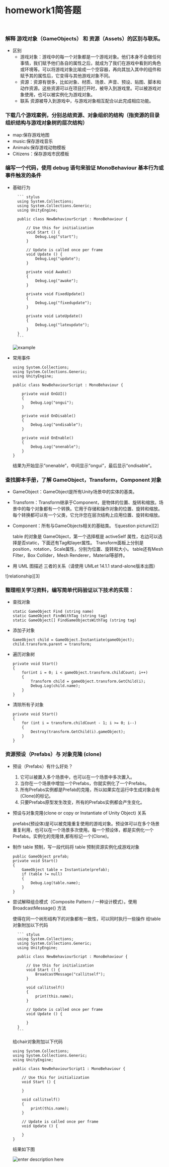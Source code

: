 # homework1简答题
</br>

### 解释 游戏对象（GameObjects） 和 资源（Assets）的区别与联系。
- 区别
	+ 游戏对象：游戏中的每一个对象都是一个游戏对象。他们本身不会做任何事情，我们赋予他们各自的属性之后，就成为了我们在游戏中看到的角色或环境等。可以将游戏对象比喻成一个空容器，再向其加入其中的组件和赋予其的属性后，它变得与其他游戏对象不同。
	+ 资源：资源有很多，比如对象、材质、场景、声音、预设、贴图、脚本和动作资源。这些资源可以在项目打开时，被导入到游戏里。可以被游戏对象使用，也可以被实例化为游戏对象。
	- 联系
		资源被导入到游戏中，与游戏对象相互配合以此完成相应功能。
###  下载几个游戏案例，分别总结资源、对象组织的结构（指资源的目录组织结构与游戏对象树的层次结构）
- map:保存游戏地图
 - music:保存游戏音乐
 - Animals:保存游戏动物模板
- Citizens：保存游戏市民模板
### 编写一个代码，使用 debug 语句来验证 MonoBehaviour 基本行为或事件触发的条件
- 基础行为

		``` stylus
		using System.Collections;
		using System.Collections.Generic;
		using UnityEngine;

		public class NewBehaviourScript : MonoBehaviour {

			// Use this for initialization
			void Start () {
				Debug.Log("start");
			}

			// Update is called once per frame
			void Update () {
				Debug.Log("update");
			}

			private void Awake()
			{
				Debug.Log("awake");
			}

			private void FixedUpdate()
			{
				Debug.Log("fixedupdate");
			}

			private void LateUpdate()
			{
				Debug.Log("lateupdate");
			}
		}
		```
	![example][1]


- 常用事件
	``` stylus
	using System.Collections;
	using System.Collections.Generic;
	using UnityEngine;

	public class NewBehaviourScript : MonoBehaviour {

		private void OnGUI()
		{
			Debug.Log("ongui");
		}

		private void OnDisable()
		{
			Debug.Log("ondisable");
		}

		private void OnEnable()
		{
			Debug.Log("onenable");
		}
	}

	```
	
	结果为开始显示“onenable”，中间显示“ongui”，最后显示“ondisable”。
	
### 查找脚本手册，了解 GameObject，Transform，Component 对象
- GameObject：GameObject是所有Unity场景中的实体的基类。
- Transform：Transform继承于Component，是物体的位置、旋转和缩放。场景中的每个对象都有一个转换。它用于存储和操作对象的位置、旋转和缩放。每个转换都可以有一个父类，它允许您在层次结构上应用位置、旋转和缩放。
- Component：所有与GameObjects相关的基础类。
![question picture][2]


	table 的对象是 GameObject，第一个选择框是 activeSelf 属性，右边可以选择是否static，下面还有Tag和layer属性。
	Transform面板上分别是position，rotation，Scale属性，分别为位置、旋转和大小。
	table还有Mesh Filter，Box Collider，Mesh Renderer，Material等部件。
- 用 UML 图描述 三者的关系（请使用 UMLet 14.1.1 stand-alone版本出图）

![relationship][3]


### 整理相关学习资料，编写简单代码验证以下技术的实现：
- 查找对象

	``` stylus
	static GameObject Find (string name)
	static GameObject FindWithTag (string tag)
	static GameObject[] FindGameObjectsWithTag (string tag)
	```
- 添加子对象

	``` stylus
	GameObject child = GameObject.Instantiate(gameObject);
	child.transform.parent = transform;
	```

- 遍历对象树

	``` stylus
	private void Start()
	{
		for(int i = 0; i < gameObject.transform.childCount; i++)
		{
			Transform child = gameObject.transform.GetChild(i);
			Debug.Log(child.name);
		}
	}
	```
- 清除所有子对象

	``` stylus
	private void Start()
	{
		for (int i = transform.childCount - 1; i >= 0; i--)
		{
			Destroy(transform.GetChild(i).gameObject);
		}
	}
	```
### 资源预设（Prefabs）与 对象克隆 (clone)
- 预设（Prefabs）有什么好处？

	1.  它可以被置入多个场景中，也可以在一个场景中多次置入。
    2.  当你在一个场景中增加一个Prefabs，你就实例化了一个Prefabs。
    3.  所有Prefabs实例都是Prefab的克隆，所以如果实在运行中生成对象会有(Clone)的标记。
    4.  只要Prefabs原型发生改变，所有的Prefabs实例都会产生变化。

- 预设与对象克隆(clone or copy or Instantiate of Unity Object) 关系

	prefabs(预设体)是可以被克隆重复使用的游戏对象。预设体可以在多个场景重复利用，也可以在一个场景多次使用。每一个预设体，都是实例化一个Prefabs。实例化的克隆体,都有标记一个(Clone)。

- 制作 table 预制，写一段代码将 table 预制资源实例化成游戏对象

	``` stylus
	public GameObject prefab;
	private void Start()
	{
		GameObject table = Instantiate(prefab);
		if (table != null)
		{
			Debug.Log(table.name);
		}
	}
	```
- 尝试解释组合模式（Composite Pattern / 一种设计模式）。使用 BroadcastMessage() 方法

	使得在同一个树形结构下的对象都有一致性，可以同时执行一些操作
	给table对象附加以下代码
	

		``` stylus
		using System.Collections;
		using System.Collections.Generic;
		using UnityEngine;

		public class NewBehaviourScript : MonoBehaviour {

			// Use this for initialization
			void Start () {
				BroadcastMessage("callitself");
			}

			void callitself()
			{
				print(this.name);
			}

			// Update is called once per frame
			void Update () {

			}
		}
		```
	给chair对象附加以下代码

	``` stylus
	using System.Collections;
	using System.Collections.Generic;
	using UnityEngine;

	public class NewBehaviourScript1 : MonoBehaviour {

		// Use this for initialization
		void Start () {

		}

		void callitself()
		{
			print(this.name);
		}

		// Update is called once per frame
		void Update () {

		}
	}

	```
	结果如下图
	
	![enter description here][1]


  [1]: https://github.com/zhongshuaihui/3D-game-learning/blob/master/homework1/pic2.JPG
